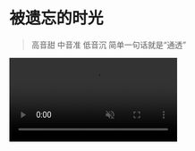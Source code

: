 # 被遗忘的时光

> 高音甜 中音准 低音沉 简单一句话就是“通透”

<video autoplay=true muted src="./VUrAe6Gz_3400918778_shd.mp4.mp4"></video>
